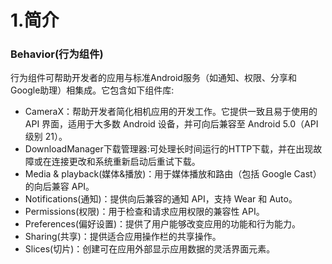 # 1.简介


### Behavior(行为组件)
行为组件可帮助开发者的应用与标准Android服务（如通知、权限、分享和Google助理）相集成。它包含如下组件库: 
- CameraX：帮助开发者简化相机应用的开发工作。它提供一致且易于使用的 API 界面，适用于大多数 Android 设备，并可向后兼容至 Android 5.0（API 级别 21）。
- DownloadManager下载管理器:可处理长时间运行的HTTP下载，并在出现故障或在连接更改和系统重新启动后重试下载。
- Media & playback(媒体&播放)：用于媒体播放和路由（包括 Google Cast）的向后兼容 API。
- Notifications(通知)：提供向后兼容的通知 API，支持 Wear 和 Auto。
- Permissions(权限)：用于检查和请求应用权限的兼容性 API。
- Preferences(偏好设置)：提供了用户能够改变应用的功能和行为能力。
- Sharing(共享)：提供适合应用操作栏的共享操作。
- Slices(切片)：创建可在应用外部显示应用数据的灵活界面元素。

